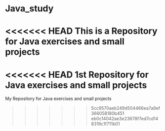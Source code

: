 # Java_study
<<<<<<< HEAD
This is a Repository for Java exercises and small projects
=======
<<<<<<< HEAD
1st Repository for Java exercises and small projects
=======
My Repository for Java exercises and small projects
>>>>>>> 5cc9570aeb249d504466ea7a9ef366058180b451
>>>>>>> eb0c14042ae3e23678f7ed7cd148319c1f711b01
